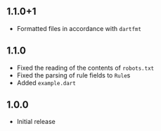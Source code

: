 ## 1.1.0+1

  - Formatted files in accordance with `dartfmt`

## 1.1.0

  - Fixed the reading of the contents of `robots.txt`
  - Fixed the parsing of rule fields to `Rule`s
  - Added `example.dart`

## 1.0.0

  - Initial release

